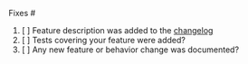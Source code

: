 <!-- You can erase any parts of this template not applicable to your Pull Request. -->

Fixes # <!-- you may add issues here to automatically close them -->

1. [ ] Feature description was added to the [changelog](https://github.com/ufz/ogs/wiki/Release-notes-6.3.2)
2. [ ] Tests covering your feature were added?
3. [ ] Any new feature or behavior change was documented?
